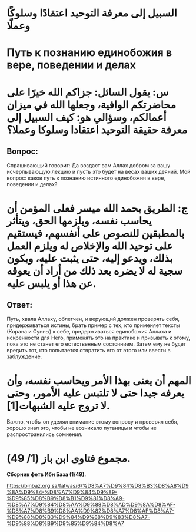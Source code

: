 # **السبيل إلى معرفة التوحيد اعتقادًا وسلوكًا وعملًا**

# **Путь к познанию единобожия в вере, поведении и делах**

# **س: يقول السائل: جزاكم الله خيرًا على محاضرتكم الوافية، وجعلها الله في ميزان أعمالكم، وسؤالي هو: كيف السبيل إلى معرفة حقيقة التوحيد اعتقادا وسلوكا وعملا؟**

## Вопрос:
Спрашивающий говорит: Да воздаст вам Аллах добром за вашу исчерпывающую лекцию и пусть это будет на весах ваших деяний. Мой вопрос: каков путь к познанию истинного единобожия в вере, поведении и делах?

# **ج: الطريق بحمد الله ميسر فعلى المؤمن أن يحاسب نفسه، ويلزمها الحق، ويتأثر بالمطبقين للنصوص على أنفسهم، فيستقيم على توحيد الله والإخلاص له ويلزم العمل بذلك، ويدعو إليه، حتى يثبت عليه، ويكون سجية له لا يضره بعد ذلك من أراد أن يعوقه عن هذا أو يلبس عليه.**

## Ответ: 
Путь, хвала Аллаху, облегчен, и верующий должен проверять себя, придерживаться истины, брать пример с тех, кто применяет тексты (Корана и Сунны) к себе, придерживаться единобожия Аллаха и искренности для Него, применять это на практике и призывать к этому, пока это не станет его естественным состоянием. Затем ему не будет вредить тот, кто попытается отвратить его от этого или ввести в заблуждение.

# **المهم أن يعنى بهذا الأمر ويحاسب نفسه، وأن يعرفه جيدا حتى لا تلتبس عليه الأمور، وحتى لا تروج عليه الشبهات[1].**

Важно, чтобы он уделял внимание этому вопросу и проверял себя, хорошо знал это, чтобы не возникало путаницы и чтобы не распространились сомнения.

# **مجموع فتاوى ابن باز (1/ 49).**

**Сборник фетв Ибн База (1/49).**

https://binbaz.org.sa/fatwas/6/%D8%A7%D9%84%D8%B3%D8%A8%D9%8A%D9%84-%D8%A7%D9%84%D9%89-%D9%85%D8%B9%D8%B1%D9%81%D8%A9-%D8%A7%D9%84%D8%AA%D9%88%D8%AD%D9%8A%D8%AF-%D8%A7%D8%B9%D8%AA%D9%82%D8%A7%D8%AF%D8%A7-%D9%88%D8%B3%D9%84%D9%88%D9%83%D8%A7-%D9%88%D8%B9%D9%85%D9%84%D8%A7
